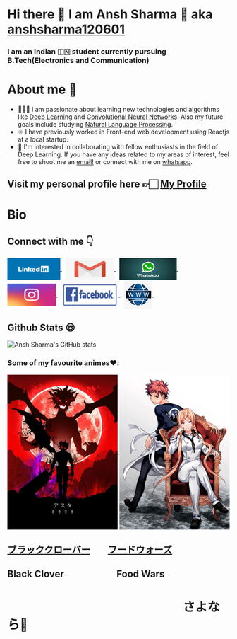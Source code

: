 # Hi there 👋 I am Ansh Sharma 🤙 aka [anshsharma120601](https://ansh-sharma.com/)
### I am an Indian 🇮🇳 student currently pursuing B.Tech(Electronics and Communication)

# About me 🤗
* 🧑🏽‍💻 I am passionate about learning new technologies and algorithms like [Deep Learning](https://en.wikipedia.org/wiki/Deep_learning) and [Convolutional Neural Networks](https://en.wikipedia.org/wiki/Convolutional_neural_network). Also my future goals include studying [Natural Language Processing](https://en.wikipedia.org/wiki/Natural_language_processing).
* ⚛️ I have previously worked in Front-end web development using Reactjs at a local startup.
* 👯 I'm interested in collaborating with fellow enthusiasts in the field of Deep Learning. If you have any ideas related to my areas of interest, feel free to shoot me an [email!](mailto:anshsharma120601@gmail.com) or connect with me on [whatsapp](https://api.whatsapp.com/send?phone=+91-7011061359&text=Hello%20).

## Visit my personal profile here 👉🏻 [My Profile](https://ansh-sharma.com/)

# Bio  

## Connect with me 👇
<a href="https://www.linkedin.com/in/ansh-sharma-96635120a/">
  <img align="center" height="50" width="120" src="https://github.com/anshsharma120601/anshsharma120601/blob/main/Linkedin.png" />
</a>&nbsp; 
<a href="mailto:anshsharma120601@gmail.com">
  <img align="center" height="50" width="110" src="https://github.com/anshsharma120601/anshsharma120601/blob/main/Email.jpeg" />
</a>&nbsp; 
<a href="https://api.whatsapp.com/send?phone=+91-7011061359&text=Hello%20">
  <img align="center" height="50" width="130" src="https://github.com/anshsharma120601/anshsharma120601/blob/main/WhatsApp.jpeg" />
</a>&nbsp; 
<a href="https://www.instagram.com/anshsharma1206/?hl=en">
  <img align="center" height="50" width="110" src="https://github.com/anshsharma120601/anshsharma120601/blob/main/instagram.jpeg" />
</a>&nbsp; 
<a href="https://www.facebook.com/profile.php?id=100001596154001">
  <img align="center" height="65" width="130" src="https://github.com/anshsharma120601/anshsharma120601/blob/main/Facebook.png" />
</a>&nbsp; 
<a href="https://ansh-sharma.com/">
  <img align="center" height="65" width="65" src="https://github.com/anshsharma120601/anshsharma120601/blob/main/webpage.jpeg" />
</a>&nbsp; 

## Github Stats 😎
![Ansh Sharma's GitHub stats](https://github-readme-stats.vercel.app/api?username=anshsharma120601&show_icons=true&theme=tokyonight) 

### Some of my favourite animes❤️:
<a href="https://github.com/anshsharma120601/anshsharma120601/blob/main/Black%20Clover.jpeg">
  <img align="center" height="350" width="250" src="https://github.com/anshsharma120601/anshsharma120601/blob/main/Black%20Clover.jpeg" />
</a>
<a href="https://github.com/anshsharma120601/anshsharma120601/blob/main/Soma%20Yukihira%20Et%20Erina%20Nakiri.png">
  <img align="center" height="350" width="250" src="https://github.com/anshsharma120601/anshsharma120601/blob/main/Soma%20Yukihira%20Et%20Erina%20Nakiri.png" />
</a>

## [ブラッククローバー](https://en.wikipedia.org/wiki/Black_Clover)&nbsp; &nbsp; &nbsp; &nbsp; [フードウォーズ](https://en.wikipedia.org/wiki/Food_Wars!:_Shokugeki_no_Soma)
## Black Clover&nbsp; &nbsp; &nbsp; &nbsp; &nbsp; &nbsp; &nbsp; &nbsp; &nbsp; &nbsp; &nbsp; &nbsp; Food Wars

# &nbsp; &nbsp; &nbsp; &nbsp; &nbsp; &nbsp; &nbsp; &nbsp; &nbsp; &nbsp; &nbsp; &nbsp; &nbsp; &nbsp; &nbsp; &nbsp; &nbsp; &nbsp; &nbsp; &nbsp; &nbsp; &nbsp; &nbsp; &nbsp; &nbsp; &nbsp; &nbsp; &nbsp; &nbsp; &nbsp; さよなら👋
